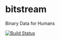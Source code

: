 # bitstream
Binary Data for Humans

[![Build Status](https://travis-ci.org/boisgera/bitstream.svg?branch=master)](https://travis-ci.org/boisgera/bitstream)

